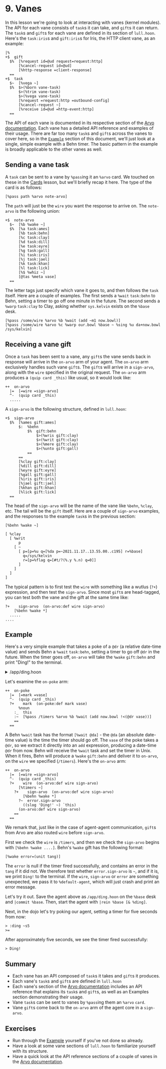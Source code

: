 # 9. Vanes

In this lesson we're going to look at interacting with vanes (kernel modules). The API for each vane consists of `task`s it can take, and `gift`s it can return. The `task`s and `gift`s for each vane are defined in its section of `lull.hoon`. Here's the `task:iris`s and `gift:iris`s for Iris, the HTTP client vane, as an example:

```hoon
|%
+$  gift
  $%  [%request id=@ud request=request:http]
      [%cancel-request id=@ud]
      [%http-response =client-response]
  ==
+$  task
  $~  [%vega ~]
  $%  $>(%born vane-task)
      $>(%trim vane-task)
      $>(%vega vane-task)
      [%request =request:http =outbound-config]
      [%cancel-request ~]
      [%receive id=@ud =http-event:http]
  ==
```

The API of each vane is documented in its respective section of the [Arvo documentation](urbit-docs/system/kernel/arvo). Each vane has a detailed API reference and examples of their usage. There are far too many `task`s and `gift`s across the vanes to cover here, so in the [`Example`](#example) section of this document, we'll just look at a single, simple example with a Behn timer. The basic pattern in the example is broadly applicable to the other vanes as well.

## Sending a vane task

A `task` can be sent to a vane by `%pass`ing it an `%arvo` card. We touched on these in the [Cards](urbit-docs/courses/app-school/5-cards) lesson, but we'll briefly recap it here. The type of the card is as follows:

```hoon
[%pass path %arvo note-arvo]
```

The `path` will just be the `wire` you want the response to arrive on. The `note-arvo` is the following union:

```hoon
+$  note-arvo
  $~  [%b %wake ~]
  $%  [%a task:ames]
      [%b task:behn]
      [%c task:clay]
      [%d task:dill]
      [%e task:eyre]
      [%g task:gall]
      [%i task:iris]
      [%j task:jael]
      [%k task:khan]
      [%l task:lick]
      [%$ %whiz ~]
      [@tas %meta vase]
  ==
```

The letter tags just specify which vane it goes to, and then follows the `task` itself. Here are a couple of examples. The first sends a `%wait` `task:behn` to Behn, setting a timer to go off one minute in the future. The second sends a `%warp` `task:clay` to Clay, asking whether `sys.kelvin` exists on the `%base` desk.

```hoon
[%pass /some/wire %arvo %b %wait (add ~m1 now.bowl)]
[%pass /some/wire %arvo %c %warp our.bowl %base ~ %sing %u da+now.bowl /sys/kelvin]
```

## Receiving a vane gift

Once a `task` has been sent to a vane, any `gift`s the vane sends back in response will arrive in the `on-arvo` arm of your agent. The `on-arvo` arm exclusively handles such vane `gift`s. The `gift`s will arrive in a `sign-arvo`, along with the `wire` specified in the original request. The `on-arvo` arm produces a `(quip card _this)` like usual, so it would look like:

```hoon
++  on-arvo
  |=  [=wire =sign-arvo]
  ^-  (quip card _this)
  .....
```

A `sign-arvo` is the following structure, defined in `lull.hoon`:

```hoon
+$  sign-arvo
  $%  [%ames gift:ames]
      $:  %behn
          $%  gift:behn
              $>(%wris gift:clay)
              $>(%writ gift:clay)
              $>(%mere gift:clay)
              $>(%unto gift:gall)
          ==
      ==
      [%clay gift:clay]
      [%dill gift:dill]
      [%eyre gift:eyre]
      [%gall gift:gall]
      [%iris gift:iris]
      [%jael gift:jael]
      [%khan gift:khan]
      [%lick gift:lick]
  ==
```

The head of the `sign-arvo` will be the name of the vane like `%behn`, `%clay`, etc. The tail will be the `gift` itself. Here are a couple of `sign-arvo` examples, and the responses to the example `task`s in the previous section:

```hoon
[%behn %wake ~]
```

```
[ %clay
  [ %writ
      p
    [ ~
      [ p=[p=%u q=[%da p=~2021.11.17..13.55.00..c195] r=%base]
        q=/sys/kelvin
        r=[p=%flag q=[#t/?(%.y %.n) q=0]]
      ]
    ]
  ]
]
```

The typical pattern is to first test the `wire` with something like a wutlus (`?+`) expression, and then test the `sign-arvo`. Since most `gift`s are head-tagged, you can test both the vane and the gift at the same time like:

```hoon
?+    sign-arvo  (on-arvo:def wire sign-arvo)
    [%behn %wake *]
  .....
....
```

## Example

Here's a very simple example that takes a poke of a `@dr` (a relative date-time value) and sends Behn a `%wait` `task:behn`, setting a timer to go off `@dr` in the future. When the timer goes off, `on-arvo` will take the `%wake` `gift:behn` and print "Ding!" to the terminal.

<details>
<summary>/app/ding.hoon</summary>

```hoon
/+  default-agent, dbug
|%
+$  card  card:agent:gall
--
%-  agent:dbug
^-  agent:gall
|_  =bowl:gall
+*  this  .
    def   ~(. (default-agent this %.n) bowl)
++  on-init  on-init:def
++  on-save  on-save:def
++  on-load  on-load:def
++  on-poke
  |=  [=mark =vase]
  ^-  (quip card _this)
  ?+    mark  (on-poke:def mark vase)
      %noun
    :_  this
    :~  [%pass /timers %arvo %b %wait (add now.bowl !<(@dr vase))]
    ==
  ==
++  on-watch  on-watch:def
++  on-leave  on-leave:def
++  on-peek   on-peek:def
++  on-agent  on-agent:def
++  on-arvo
  |=  [=wire =sign-arvo]
  ^-  (quip card _this)
  ?+    wire  (on-arvo:def wire sign-arvo)
      [%timers ~]
    ?+    sign-arvo  (on-arvo:def wire sign-arvo)
        [%behn %wake *]
      ?~  error.sign-arvo
        ((slog 'Ding!' ~) `this)
      (on-arvo:def wire sign-arvo)
    ==
  ==
++  on-fail   on-fail:def
--
```

</details>

Let's examine the `on-poke` arm:

```hoon
++  on-poke
  |=  [=mark =vase]
  ^-  (quip card _this)
  ?+    mark  (on-poke:def mark vase)
      %noun
    :_  this
    :~  [%pass /timers %arvo %b %wait (add now.bowl !<(@dr vase))]
    ==
  ==
```

A Behn `%wait` task has the format `[%wait @da]` - the `@da` (an absolute date-time value) is the time the timer should go off. The `vase` of the poke takes a `@dr`, so we extract it directly into an `add` expression, producing a date-time `@dr` from now. Behn will receive the `%wait` task and set the timer in Unix. When it fires, Behn will produce a `%wake` `gift:behn` and deliver it to `on-arvo`, on the `wire` we specified (`/timers`). Here's the `on-arvo` arm:

```hoon
++  on-arvo
  |=  [=wire =sign-arvo]
  ^-  (quip card _this)
  ?+    wire  (on-arvo:def wire sign-arvo)
      [%timers ~]
    ?+    sign-arvo  (on-arvo:def wire sign-arvo)
        [%behn %wake *]
      ?~  error.sign-arvo
        ((slog 'Ding!' ~) `this)
      (on-arvo:def wire sign-arvo)
    ==
  ==
```

We remark that, just like in the case of agent-agent communication, `gift`s from Arvo are also routed `wire` before `sign-arvo`.

First we check the `wire` is `/timers`, and then we check the `sign-arvo` begins with `[%behn %wake ....]`. Behn's `%wake` gift has the following format:

```hoon
[%wake error=(unit tang)]
```

The `error` is null if the timer fired successfully, and contains an error in the `tang` if it did not. We therefore test whether `error.sign-arvo` is `~`, and if it is, we print `Ding!` to the terminal. If the `wire`, `sign-arvo` or `error` are something unexpected, we pass it to `%default-agent`, which will just crash and print an error message.

Let's try it out. Save the agent above as `/app/ding.hoon` on the `%base` desk and `|commit %base`. Then, start the agent with `|rein %base [& %ding]`.

Next, in the dojo let's try poking our agent, setting a timer for five seconds from now:

```
> :ding ~s5
>=
```

After approximately five seconds, we see the timer fired successfully:

```
> Ding!
```

## Summary

- Each vane has an API composed of `task`s it takes and `gift`s it produces.
- Each vane's `task`s and `gift`s are defined in `lull.hoon`
- Each vane's section of the [Arvo documentation](urbit-docs/system/kernel/arvo) includes an API reference that explains its `task`s and `gift`s, as well as an Examples section demonstrating their usage.
- Vane `task`s can be sent to vanes by `%pass`ing them an `%arvo` `card`.
- Vane `gift`s come back to the `on-arvo` arm of the agent core in a `sign-arvo`.

## Exercises

- Run through the [Example](#example) yourself if you've not done so already.
- Have a look at some vane sections of `lull.hoon` to familiarize yourself with its structure.
- Have a quick look at the API reference sections of a couple of vanes in the [Arvo documentation](urbit-docs/system/kernel/arvo).

